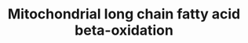 ---
annotations:
- id: PW:0000738
  parent: classic metabolic pathway
  type: Pathway Ontology
  value: fatty acid beta degradation pathway
authors:
- N.Reyes
- MaintBot
- Ddigles
- Eweitz
citedin:
- link: PMC3677916
  title: Liver transcriptome changes in zebrafish during acclimation to transport-associated
    stress (2013)
description: ''
last-edited: 2021-05-15
organisms:
- Danio rerio
redirect_from:
- /index.php/Pathway:WP498
- /instance/WP498
- /instance/WP498_r116891
revision: r116891
schema-jsonld:
- '@context': https://schema.org/
  '@id': https://wikipathways.github.io/pathways/WP498.html
  '@type': Dataset
  creator:
    '@type': Organization
    name: WikiPathways
  description: ''
  keywords:
  - ACSL1
  - ACSL3
  - DCI
  - HADHA
  - SLC25A20
  - acadl
  - acadm
  - acsl4
  - zgc:101627
  - zgc:112155
  - zgc:64067
  - zgc:77526
  - zgc:77634
  - zgc:86777
  - zgc:92400
  license: CC0
  name: Mitochondrial long chain fatty acid beta-oxidation
seo: CreativeWork
title: Mitochondrial long chain fatty acid beta-oxidation
wpid: WP498
---